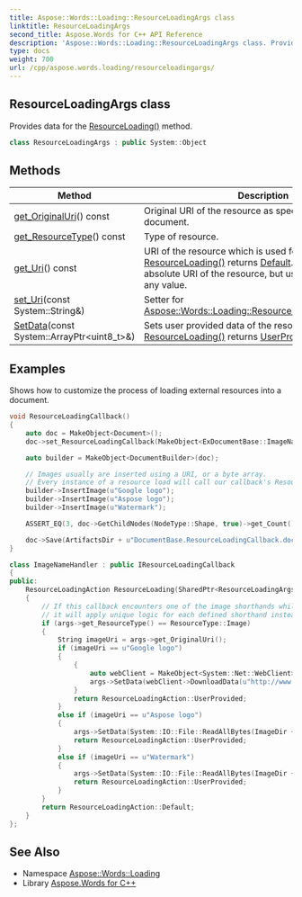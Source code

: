```yaml
---
title: Aspose::Words::Loading::ResourceLoadingArgs class
linktitle: ResourceLoadingArgs
second_title: Aspose.Words for C++ API Reference
description: 'Aspose::Words::Loading::ResourceLoadingArgs class. Provides data for the ResourceLoading() method in C++.'
type: docs
weight: 700
url: /cpp/aspose.words.loading/resourceloadingargs/
---
```

## ResourceLoadingArgs class


Provides data for the [ResourceLoading()](../iresourceloadingcallback/resourceloading/) method.

```cpp
class ResourceLoadingArgs : public System::Object
```

## Methods

| Method | Description |
| --- | --- |
| [get_OriginalUri](./get_originaluri/)() const | Original URI of the resource as specified in imported document. |
| [get_ResourceType](./get_resourcetype/)() const | Type of resource. |
| [get_Uri](./get_uri/)() const | URI of the resource which is used for downloading if [ResourceLoading()](../iresourceloadingcallback/resourceloading/) returns [Default](../resourceloadingaction/). Initially it's set to absolute URI of the resource, but user can redefine it to any value. |
| [set_Uri](./set_uri/)(const System::String\&) | Setter for [Aspose::Words::Loading::ResourceLoadingArgs::get_Uri](./get_uri/). |
| [SetData](./setdata/)(const System::ArrayPtr\<uint8_t\>\&) | Sets user provided data of the resource which is used if [ResourceLoading()](../iresourceloadingcallback/resourceloading/) returns [UserProvided](../resourceloadingaction/). |

## Examples



Shows how to customize the process of loading external resources into a document. 
```cpp
void ResourceLoadingCallback()
{
    auto doc = MakeObject<Document>();
    doc->set_ResourceLoadingCallback(MakeObject<ExDocumentBase::ImageNameHandler>());

    auto builder = MakeObject<DocumentBuilder>(doc);

    // Images usually are inserted using a URI, or a byte array.
    // Every instance of a resource load will call our callback's ResourceLoading method.
    builder->InsertImage(u"Google logo");
    builder->InsertImage(u"Aspose logo");
    builder->InsertImage(u"Watermark");

    ASSERT_EQ(3, doc->GetChildNodes(NodeType::Shape, true)->get_Count());

    doc->Save(ArtifactsDir + u"DocumentBase.ResourceLoadingCallback.docx");
}

class ImageNameHandler : public IResourceLoadingCallback
{
public:
    ResourceLoadingAction ResourceLoading(SharedPtr<ResourceLoadingArgs> args) override
    {
        // If this callback encounters one of the image shorthands while loading an image,
        // it will apply unique logic for each defined shorthand instead of treating it as a URI.
        if (args->get_ResourceType() == ResourceType::Image)
        {
            String imageUri = args->get_OriginalUri();
            if (imageUri == u"Google logo")
            {
                {
                    auto webClient = MakeObject<System::Net::WebClient>();
                    args->SetData(webClient->DownloadData(u"http://www.google.com/images/logos/ps_logo2.png"));
                }
                return ResourceLoadingAction::UserProvided;
            }
            else if (imageUri == u"Aspose logo")
            {
                args->SetData(System::IO::File::ReadAllBytes(ImageDir + u"Logo.jpg"));
                return ResourceLoadingAction::UserProvided;
            }
            else if (imageUri == u"Watermark")
            {
                args->SetData(System::IO::File::ReadAllBytes(ImageDir + u"Transparent background logo.png"));
                return ResourceLoadingAction::UserProvided;
            }
        }
        return ResourceLoadingAction::Default;
    }
};
```

## See Also

* Namespace [Aspose::Words::Loading](../)
* Library [Aspose.Words for C++](../../)

